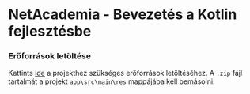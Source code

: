 # NetAcademia - Bevezetés a Kotlin fejlesztésbe

### Erőforrások letöltése

Kattints [ide](https://github.com/zsmb13/NetAcademiaKotlinIntro/raw/master/downloads/res.zip) a projekthez szükséges erőforrások letöltéséhez. A `.zip` fájl tartalmát a projekt `app\src\main\res` mappájába kell bemásolni.
